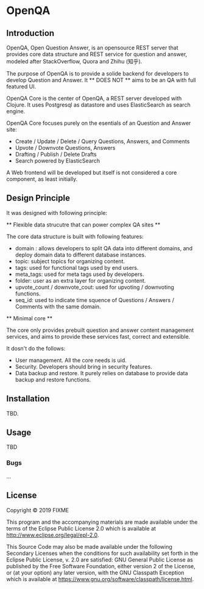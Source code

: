 # OpenQA

## Introduction

OpenQA, Open Question Answer, is an opensource REST server that provides core data structure and REST service for question and answer, modeled after StackOverflow, Quora and Zhihu (知乎).

The purpose of OpenQA is to provide a solide backend for developers to develop Question and Answer. It ** DOES NOT ** aims to be an QA with full featured UI.

OpenQA Core is the center of OpenQA, a REST server developed with Clojure. It uses Postgresql as datastore and uses ElasticSearch as search engine.

OpenQA Core focuses purely on the esentials of an Question and Answer site:

- Create / Update / Delete / Query Questions, Answers, and Comments
- Upvote / Downvote Questions, Answers
- Drafting / Publish / Delete Drafts
- Search powered by ElasticSearch

A Web frontend will be developed but itself is not considered a core component, as least initially.

## Design Principle

It was designed with following principle:

** Flexible data strucutre that can power complex QA sites **

The core data structure is built with following features:

- domain : allows developers to split QA data into different domains, and deploy domain data to different database instances.
- topic: subject topics for organizing content.
- tags: used for functional tags used by end users.
- meta_tags: used for meta tags used by developers.
- folder: user as an extra layer for organizing content.
- upvote_count / downvote_cout: used for upvoting / downvoting functions.
- seq_id: used to indicate time squence of Questions / Answers / Comments with the same domain.

** Minimal core **

The core only provides prebuilt question and answer content management services, and aims to provide these services fast, correct and extensible.

It dosn't do the follows:

- User management. All the core needs is uid.
- Security. Developers should bring in security features.
- Data backup and restore. It purely relies on database to provide data backup and restore functions.

## Installation

TBD.

## Usage

TBD

### Bugs

...

## License

Copyright © 2019 FIXME

This program and the accompanying materials are made available under the
terms of the Eclipse Public License 2.0 which is available at
http://www.eclipse.org/legal/epl-2.0.

This Source Code may also be made available under the following Secondary
Licenses when the conditions for such availability set forth in the Eclipse
Public License, v. 2.0 are satisfied: GNU General Public License as published by
the Free Software Foundation, either version 2 of the License, or (at your
option) any later version, with the GNU Classpath Exception which is available
at https://www.gnu.org/software/classpath/license.html.
